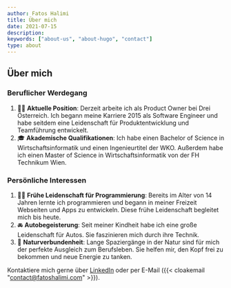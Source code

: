 ```yaml
---
author: Fatos Halimi
title: Über mich
date: 2021-07-15
description:
keywords: ["about-us", "about-hugo", "contact"]
type: about
---
```


## Über mich

### Beruflicher Werdegang

1. 👨‍💻 **Aktuelle Position**: Derzeit arbeite ich als Product Owner bei Drei Österreich. Ich begann meine Karriere 2015 als Software Engineer und habe seitdem eine Leidenschaft für Produktentwicklung und Teamführung entwickelt.
2. 🎓 **Akademische Qualifikationen**: Ich habe einen Bachelor of Science in Wirtschaftsinformatik und einen Ingenieurtitel der WKO. Außerdem habe ich einen Master of Science in Wirtschaftsinformatik von der FH Technikum Wien.

### Persönliche Interessen

1. 👦🏼 **Frühe Leidenschaft für Programmierung**: Bereits im Alter von 14 Jahren lernte ich programmieren und begann in meiner Freizeit Webseiten und Apps zu entwickeln. Diese frühe Leidenschaft begleitet mich bis heute.
2. 🚘 **Autobegeisterung**: Seit meiner Kindheit habe ich eine große Leidenschaft für Autos. Sie faszinieren mich durch ihre Technik.
3. 🌳 **Naturverbundenheit**: Lange Spaziergänge in der Natur sind für mich der perfekte Ausgleich zum Berufsleben. Sie helfen mir, den Kopf frei zu bekommen und neue Energie zu tanken.

Kontaktiere mich gerne über [LinkedIn][1] oder per E-Mail ({{< cloakemail "contact@fatoshalimi.com" >}}).

[1]: https://www.linkedin.com/in/fatos-halimi/
